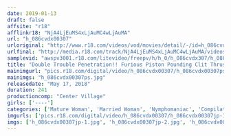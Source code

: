 ```yaml
---
date: 2019-01-13
draft: false
affsite: "r18"
afflinkr18: "NjA4LjEuMS4xLjAuMC4wLjAuMA"
url: "h_086cvdx00307"
urloriginal: "http://www.r18.com/videos/vod/movies/detail/-/id=h_086cvdx00307"
urlfinal: "http://media.r18.com/track/NjA4LjEuMS4xLjAuMC4wLjAuMA/videos/vod/movies/detail/-/id=h_086cvdx00307"
samplevid: "awspv3001.r18.com/litevideo/freepv/h/h_0/h_086cvdx307/h_086cvdx307_dmb_w.mp4"
title: "Double Trouble Penetration!! Furious Piston Pounding Clit Thrusting Sex!! Bang That Clit With Your Fingers! Slam That G-Spot With Your Ecstatic Cock! 30 Cum Crazy Mature Woman Babes/4 Hours"
mainimgurl: "pics.r18.com/digital/video/h_086cvdx00307/h_086cvdx00307ps.jpg"
mainimgs: "h_086cvdx00307ps.jpg"
releasedate: "May 17, 2018"
duration: 241
productioncomp: "Center Village"
girls: ['----']
categories: ['Mature Woman', 'Married Woman', 'Nymphomaniac', 'Compilation', 'Over 4 Hours', 'Hi-Def']
imgurls: ['pics.r18.com/digital/video/h_086cvdx00307/h_086cvdx00307jp-1.jpg', 'pics.r18.com/digital/video/h_086cvdx00307/h_086cvdx00307jp-2.jpg', 'pics.r18.com/digital/video/h_086cvdx00307/h_086cvdx00307jp-3.jpg', 'pics.r18.com/digital/video/h_086cvdx00307/h_086cvdx00307jp-4.jpg', 'pics.r18.com/digital/video/h_086cvdx00307/h_086cvdx00307jp-5.jpg', 'pics.r18.com/digital/video/h_086cvdx00307/h_086cvdx00307jp-6.jpg', 'pics.r18.com/digital/video/h_086cvdx00307/h_086cvdx00307jp-7.jpg', 'pics.r18.com/digital/video/h_086cvdx00307/h_086cvdx00307jp-8.jpg', 'pics.r18.com/digital/video/h_086cvdx00307/h_086cvdx00307jp-9.jpg', 'pics.r18.com/digital/video/h_086cvdx00307/h_086cvdx00307jp-10.jpg', 'pics.r18.com/digital/video/h_086cvdx00307/h_086cvdx00307jp-11.jpg', 'pics.r18.com/digital/video/h_086cvdx00307/h_086cvdx00307jp-12.jpg', 'pics.r18.com/digital/video/h_086cvdx00307/h_086cvdx00307jp-13.jpg', 'pics.r18.com/digital/video/h_086cvdx00307/h_086cvdx00307jp-14.jpg', 'pics.r18.com/digital/video/h_086cvdx00307/h_086cvdx00307jp-15.jpg', 'pics.r18.com/digital/video/h_086cvdx00307/h_086cvdx00307jp-16.jpg', 'pics.r18.com/digital/video/h_086cvdx00307/h_086cvdx00307jp-17.jpg', 'pics.r18.com/digital/video/h_086cvdx00307/h_086cvdx00307jp-18.jpg', 'pics.r18.com/digital/video/h_086cvdx00307/h_086cvdx00307jp-19.jpg', 'pics.r18.com/digital/video/h_086cvdx00307/h_086cvdx00307jp-20.jpg']
imgs: ['h_086cvdx00307jp-1.jpg', 'h_086cvdx00307jp-2.jpg', 'h_086cvdx00307jp-3.jpg', 'h_086cvdx00307jp-4.jpg', 'h_086cvdx00307jp-5.jpg', 'h_086cvdx00307jp-6.jpg', 'h_086cvdx00307jp-7.jpg', 'h_086cvdx00307jp-8.jpg', 'h_086cvdx00307jp-9.jpg', 'h_086cvdx00307jp-10.jpg', 'h_086cvdx00307jp-11.jpg', 'h_086cvdx00307jp-12.jpg', 'h_086cvdx00307jp-13.jpg', 'h_086cvdx00307jp-14.jpg', 'h_086cvdx00307jp-15.jpg', 'h_086cvdx00307jp-16.jpg', 'h_086cvdx00307jp-17.jpg', 'h_086cvdx00307jp-18.jpg', 'h_086cvdx00307jp-19.jpg', 'h_086cvdx00307jp-20.jpg']
---
```

